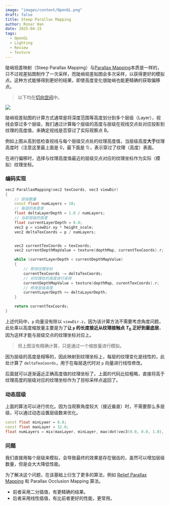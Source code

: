 ```yaml
---
image: "images/content/OpenGL.png"
draft: false
title: Steep Parallax Mapping
author: Roser Han
date: 2025-04-15
tags:
  - OpenGL
  - Lighting
  - Review
  - Texture
---
```

陡峭视差映射（Steep Parallax Mapping）与[Parallax Mapping](Parallax%20Mapping.md)本质是一样的，只不过视差贴图制作了一次采样，而陡峭视差贴图会多次采样，以获得更好的模拟点。这种方式能够得到更好的结果，即使高度变化很陡峭也能更精确的获取偏移点。

> 以下均在[切向空间](../../Graphics/切向空间.md)中。

![](images/陡峭视差贴图示意图.png)

陡峭视差贴图的计算方式通常是将深度范围等高度划分到多个层级（Layer），视线会穿过多个层级，我们通过计算每个层级的高度与层级在视线交点处对应投影到纹理的高度值，来确定视线是否穿过了实际观察点 B。

例如上图从高到低检查视线与每个层级交点处的纹理高度值，当层级高度**大于**纹理高度时（注意这里最上面是 0，最下面是 1），表示穿过了纹理（高度）表面。

在进行偏移时，选择与纹理高度值最近的层级交点对应的纹理坐标作为实际（模拟）纹理坐标。
### 编码实现

```cpp
vec2 ParallaxMapping(vec2 texCoords, vec3 viewDir)
{
	// 层级数量
	const float numLayers = 10;
	// 每层的高度差
	float deltaLayerDepth = 1.0 / numLayers;
	// 当前层级的高度
	float currentLayerDepth = 0.0;
	vec2 p = viewDir.xy * height_scale;
	vec2 deltaTexCoords = p / numLayers;


	vec2 currentTexCoords = texCoords;
	vec2 currentDepthMapValue = texture(depthMap, currentTexCoords).r;

	while (currentLayerDepth < currentDepthMapValue) 
	{
		// 修改纹理坐标
		currentTexCoords -= deltaTexCoords;
		// 对纹理处的高度进行采样
		currentDepthMapValue = texture(depthMap, curentTexCoords).r;
		// 修改层级高度
		currentLayerDepth += deltaLayerDepth;
	}

	return currentTexCoords;
}
```

上述代码中，`p`  向量没有除以 `viewDir.z`，因为该计算方法不需要考虑角度问题，此处乘以高度缩放量主要是为了**让 `p` 的长度接近从纹理接触点 $T_0$ 正好到最底层**，因为这样才能与层级交点的纹理坐标对应上。

> 但上图没有精确计算，只是通过一个缩放量进行模拟。

因为层级的高度是相等的，因此映射到纹理坐标上，每层的纹理变化是线性的，此处计算了 `deltaTexCoords`，用于在每层迭代时对 `p` 向量进行线性修改。

后面就可以逐渐逼近正确高度值的纹理坐标了。上面的代码比较粗略，直接将高于纹理高度的层级对应的纹理坐标作为了目标采样点返回了。
### 动态层级

上面的算法可以进行优化。因为当观察角度较大（接近垂直）时，不需要那么多层级，可以通过动态设置层级数来优化。

```cpp
const float minLyaer = 8.0;
const float maxLayer = 32.0;
float numLayers = mix(maxLayer, minLayer, max(dot(vec3(0.0, 0.0, 1.0), viewDir), 0.0));
```
### 问题

我们直接用每个层级来模拟，会导致最终的效果是存在锯齿的，虽然可以增加层级数量，但是会大大降低性能。

为了解决这个问题，在该基础上衍生了更多的算法，例如 [Relief Parallax Mapping](https://github.com/Rabbid76/graphics-snippets/blob/master/documentation/normal_parallax_relief.md#relief-parallax-mapping) 和 Parallax Occlusion Mapping 算法。

- 前者采用二分插值，有更精确的结果。
- 后者采用线性插值，有比前者更好的性能，更常用。